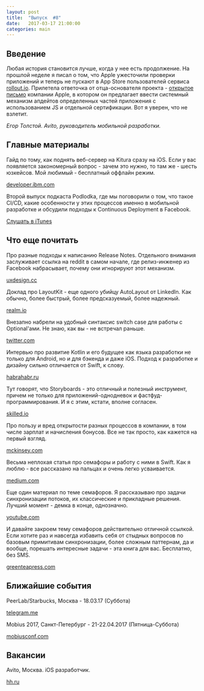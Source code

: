 ```yaml
---
layout: post
title:  "Выпуск  #8"
date:   2017-03-17 21:00:00
categories: main
---
```


## Введение

Любая история становится лучше, когда у нее есть продолжение. На прошлой неделе я писал о том, что Apple ужесточили проверки приложений и теперь не пускают в App Store пользователей сервиса [rollout.io](https://rollout.io/). Прилетела ответочка от отца-основателя проекта - [открытое письмо](https://rollout.io/blog/open-letter-to-apple-secure-javascript-injection-ios/) компании Apple, в котором он предлагает ввести системный механизм апдейтов определенных частей приложения с использованием JS и отдельной сертификации. Вот я уверен, что не взлетит.

*Егор Толстой. Avito, руководитель мобильной разработки.*

## Главные материалы

Гайд по тому, как поднять веб-сервер на Kitura сразу на iOS. Если у вас появляется закономерный вопрос - зачем это нужно, то там же - шесть юзкейсов. Мой любимый - бесплатный оффлайн режим.

[developer.ibm.com](https://developer.ibm.com/swift/2017/03/13/kitura-ios/)
 
Второй выпуск подкаста Podlodka, где мы поговорили о том, что такое CI/CD, какие особенности у этих процессов именно в мобильной разработке и обсудили подходы к Continuous Deployment в Facebook.

[Слушать в iTunes](https://itunes.apple.com/ru/podcast/podlodka-podcast/id1209828744?mt=2#episodeGuid=tag:soundcloud,2010:tracks/312108534)

## Что еще почитать

Про разные подходы к написанию Release Notes. Отдельного внимания заслуживает ссылка на reddit в самом начале, где релиз-инженер из Facebook набрасывает, почему они игнорируют этот механизм.

[uxdesign.cc](https://uxdesign.cc/design-better-release-notes-3e8c8c785231#.itxn0670b)

Доклад про LayoutKit - еще одного убийцу AutoLayout от LinkedIn. Как обычно, более быстрый, более предсказуемый, более надежный.

[realm.io](https://realm.io/news/slug-nick-snyder-layoutkit/)

Внезапно набрели на удобный синтаксис switch case для работы с Optional'ами. Не знаю, как вы -  не встречал раньше.

[twitter.com](https://twitter.com/Fizmatchel/status/842713609654456324)

Интервью про развитие Kotlin и его будущее как языка разработки не только для Android, но и для бэкенда и даже iOS. Подход к разработке и дизайну сильно отличается от Swift, к слову.

[habrahabr.ru](https://habrahabr.ru/company/jugru/blog/323562/)

Тут говорят, что Storyboards - это отличный и полезный инструмент, причем не только для приложений-однодневок и фастфуд-программирования. И я с этим, кстати, вполне согласен.

[skilled.io](https://www.skilled.io/u/swiftsummit/storyboards-revisited)

Про пользу и вред открытости разных процессов в компании, в том числе зарплат и начисления бонусов. Все не так просто, как кажется на первый взгляд.

[mckinsey.com](http://www.mckinsey.com/business-functions/organization/our-insights/the-dark-side-of-transparency)

Весьма неплохая статья про семафоры и работу с ними в Swift. Как я люблю - все рассказано на пальцах и очень легко усваивается.

[medium.com](https://medium.com/swiftly-swift/a-quick-look-at-semaphores-6b7b85233ddb#.eedr87lde)

Еще один материал по теме семафоров. Я рассказываю про задачи синхронизации потоков, их классические и прикладные решения. Лучший момент - демка в конце, однозначно.

[youtube.com](https://www.youtube.com/watch?v=y0UQEioIgTQ)

И давайте закроем тему семафоров действительно отличной ссылкой. Если хотите раз и навсегда избавить себя от стыдных вопросов по базовым примитивам синхронизации, более сложным паттернам, да и вообще, порешать интересные задачи - эта книга для вас. Бесплатно, без SMS.

[greenteapress.com](http://greenteapress.com/wp/semaphores/)

## Ближайшие события

PeerLab/Starbucks, Москва - 18.03.17 (Суббота)

[telegram.me](https://telegram.me/peerlabmoscow)

Mobius 2017, Санкт-Петербург - 21-22.04.2017 (Пятница-Суббота)

[mobiusconf.com](https://mobiusconf.com/)

## Вакансии

Avito, Москва. iOS разработчик.

[hh.ru](https://hh.ru/vacancy/15112449)
